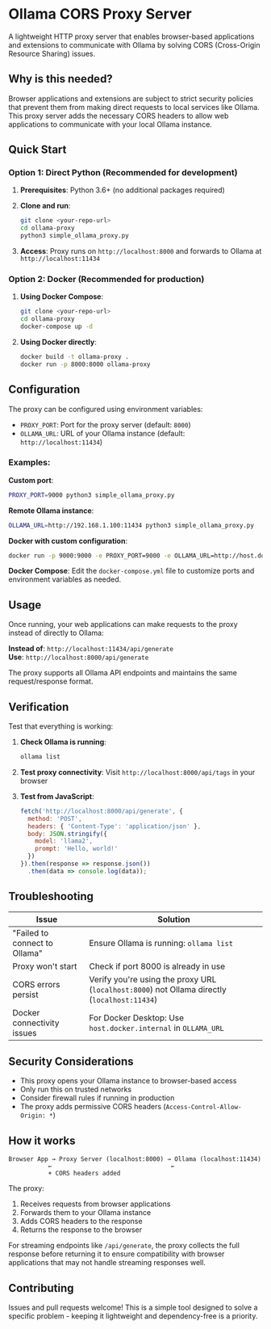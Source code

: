 # Ollama CORS Proxy Server

A lightweight HTTP proxy server that enables browser-based applications and extensions to communicate with Ollama by solving CORS (Cross-Origin Resource Sharing) issues.

## Why is this needed?

Browser applications and extensions are subject to strict security policies that prevent them from making direct requests to local services like Ollama. This proxy server adds the necessary CORS headers to allow web applications to communicate with your local Ollama instance.

## Quick Start

### Option 1: Direct Python (Recommended for development)

1. **Prerequisites**: Python 3.6+ (no additional packages required)

2. **Clone and run**:
   ```bash
   git clone <your-repo-url>
   cd ollama-proxy
   python3 simple_ollama_proxy.py
   ```

3. **Access**: Proxy runs on `http://localhost:8000` and forwards to Ollama at `http://localhost:11434`

### Option 2: Docker (Recommended for production)

1. **Using Docker Compose**:
   ```bash
   git clone <your-repo-url>
   cd ollama-proxy
   docker-compose up -d
   ```

2. **Using Docker directly**:
   ```bash
   docker build -t ollama-proxy .
   docker run -p 8000:8000 ollama-proxy
   ```

## Configuration

The proxy can be configured using environment variables:

- `PROXY_PORT`: Port for the proxy server (default: `8000`)
- `OLLAMA_URL`: URL of your Ollama instance (default: `http://localhost:11434`)

### Examples:

**Custom port**:
```bash
PROXY_PORT=9000 python3 simple_ollama_proxy.py
```

**Remote Ollama instance**:
```bash
OLLAMA_URL=http://192.168.1.100:11434 python3 simple_ollama_proxy.py
```

**Docker with custom configuration**:
```bash
docker run -p 9000:9000 -e PROXY_PORT=9000 -e OLLAMA_URL=http://host.docker.internal:11434 ollama-proxy
```

**Docker Compose**: Edit the `docker-compose.yml` file to customize ports and environment variables as needed.

## Usage

Once running, your web applications can make requests to the proxy instead of directly to Ollama:

**Instead of**: `http://localhost:11434/api/generate`  
**Use**: `http://localhost:8000/api/generate`

The proxy supports all Ollama API endpoints and maintains the same request/response format.

## Verification

Test that everything is working:

1. **Check Ollama is running**:
   ```bash
   ollama list
   ```

2. **Test proxy connectivity**:
   Visit `http://localhost:8000/api/tags` in your browser

3. **Test from JavaScript**:
   ```javascript
   fetch('http://localhost:8000/api/generate', {
     method: 'POST',
     headers: { 'Content-Type': 'application/json' },
     body: JSON.stringify({
       model: 'llama2',
       prompt: 'Hello, world!'
     })
   }).then(response => response.json())
     .then(data => console.log(data));
   ```

## Troubleshooting

| Issue | Solution |
|-------|----------|
| "Failed to connect to Ollama" | Ensure Ollama is running: `ollama list` |
| Proxy won't start | Check if port 8000 is already in use |
| CORS errors persist | Verify you're using the proxy URL (`localhost:8000`) not Ollama directly (`localhost:11434`) |
| Docker connectivity issues | For Docker Desktop: Use `host.docker.internal` in `OLLAMA_URL` |

## Security Considerations

- This proxy opens your Ollama instance to browser-based access
- Only run this on trusted networks
- Consider firewall rules if running in production
- The proxy adds permissive CORS headers (`Access-Control-Allow-Origin: *`)

## How it works

```
Browser App → Proxy Server (localhost:8000) → Ollama (localhost:11434)
           ←                                 ←
           + CORS headers added
```

The proxy:
1. Receives requests from browser applications
2. Forwards them to your Ollama instance
3. Adds CORS headers to the response
4. Returns the response to the browser

For streaming endpoints like `/api/generate`, the proxy collects the full response before returning it to ensure compatibility with browser applications that may not handle streaming responses well.

## Contributing

Issues and pull requests welcome! This is a simple tool designed to solve a specific problem - keeping it lightweight and dependency-free is a priority. 